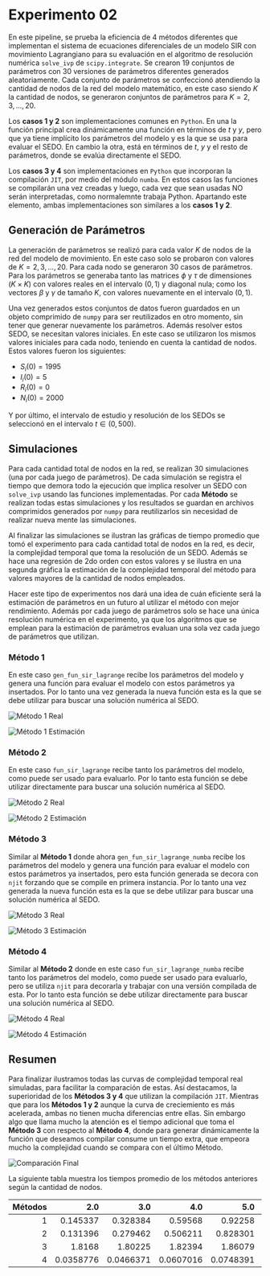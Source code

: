 # Experimento 02

En este pipeline, se prueba la eficiencia de 4 métodos diferentes que implementan el sistema de ecuaciones diferenciales de un modelo SIR con movimiento Lagrangiano para su evaluación en el algoritmo de resolución numérica `solve_ivp` de `scipy.integrate`. Se crearon $19$ conjuntos de parámetros con $30$ versiones de parámetros diferentes generados aleatoriamente. Cada conjunto de parámetros se confeccionó atendiendo la cantidad de nodos de la red del modelo matemático, en este caso siendo $K$ la cantidad de nodos, se generaron conjuntos de parámetros para $K = 2,3,...,20$.

Los **casos 1 y 2** son implementaciones comunes en `Python`. En una la función principal crea dinámicamente una función en términos de $t$ y $y$, pero que ya tiene implícito los parámetros del modelo y es la que se usa para evaluar el SEDO. En cambio la otra, está en términos de $t$, $y$ y el resto de parámetros, donde se evalúa directamente el SEDO.

Los **casos 3 y 4** son implementaciones en `Python` que incorporan la compilación `JIT`, por medio del módulo `numba`. En estos casos las funciones se compilarán una vez creadas y luego, cada vez que sean usadas NO serán interpretadas, como normalemnte trabaja Python. Apartando este elemento, ambas implementaciones son similares a los **casos 1 y 2**.

## Generación de Parámetros

La generación de parámetros se realizó para cada valor $K$ de nodos de la red del modelo de movimiento. En este caso solo se probaron con valores de $K = 2,3,...,20$. Para cada nodo se generaron $30$ casos de parámetros. Para los parámetros se generaba tanto las matrices $\phi$ y $\tau$ de dimensiones $(K \times K)$ con valores reales en el intervalo $(0,1)$ y diagonal nula; como los vectores $\beta$ y $\gamma$ de tamaño $K$, con valores nuevamente en el intervalo $(0,1)$.

Una vez generados estos conjuntos de datos fueron guardados en un objeto comprimido de `numpy` para ser reutilizados en otro momento, sin tener que generar nuevamente los parámetros. Además resolver estos SEDO, se necesitan valores iniciales. En este caso se utilizaron los mismos valores iniciales para cada nodo, teniendo en cuenta la cantidad de nodos. Estos valores fueron los siguientes:

- $S_i(0) = 1995$
- $I_i(0) = 5$
- $R_i(0) = 0$
- $N_i(0) = 2000$

Y por último, el intervalo de estudio y resolución de los SEDOs se seleccionó en el intervalo $t \in (0,500)$.

## Simulaciones

Para cada cantidad total de nodos en la red, se realizan $30$ simulaciones (una por cada juego de parámetros). De cada simulación se registra el tiempo que demora todo la ejecución que implica resolver un SEDO con `solve_ivp` usando las funciones implementadas. Por cada **Método** se realizan todas estas simulaciones y los resultados se guardan en archivos comprimidos generados por `numpy` para reutilizarlos sin necesidad de realizar nueva mente las simulaciones.

Al finalizar las simulaciones se ilustran las gráficas de tiempo promedio que tomó el experimento para cada cantidad total de nodos en la red, es decir, la complejidad temporal que toma la resolución de un SEDO. Además se hace una regresión de 2do orden con estos valores y se ilustra en una segunda gráfica la estimación de la complejidad temporal del método para valores mayores de la cantidad de nodos empleados.

Hacer este tipo de experimentos nos dará una idea de cuán eficiente será la estimación de parámetros en un futuro al utilizar el método con mejor rendimiento. Además por cada juego de parámetros solo se hace una única resolución numérica en el experimento, ya que los algoritmos que se emplean para la estimación de parámetros evaluan una sola vez cada juego de parámetros que utilizan.

### Método 1

En este caso `gen_fun_sir_lagrange` recibe los parámetros del modelo y genera una función para evaluar el modelo con estos parámetros ya insertados. Por lo tanto una vez generada la nueva función esta es la que se debe utilizar para buscar una solución numérica al SEDO.

![Método 1 Real](/experiments/experiment_02/img/method_1_real.png)

![Método 1 Estimación](/experiments/experiment_02/img/method_1_estimation.png)

### Método 2

En este caso `fun_sir_lagrange` recibe tanto los parámetros del modelo, como puede ser usado para evaluarlo. Por lo tanto esta función se debe utilizar directamente para buscar una solución numérica al SEDO.

![Método 2 Real](/experiments/experiment_02/img/method_2_real.png)

![Método 2 Estimación](/experiments/experiment_02/img/method_2_estimation.png)

### Método 3

Similar al **Método 1** donde ahora `gen_fun_sir_lagrange_numba` recibe los parámetros del modelo y genera una función para evaluar el modelo con estos parámetros ya insertados, pero esta función generada se decora con `njit` forzando que se compile en primera instancia. Por lo tanto una vez generada la nueva función esta es la que se debe utilizar para buscar una solución numérica al SEDO.

![Método 3 Real](/experiments/experiment_02/img/method_3_real.png)

![Método 3 Estimación](/experiments/experiment_02/img/method_3_estimation.png)

### Método 4

Similar al **Método 2** donde en este caso `fun_sir_lagrange_numba` recibe tanto los parámetros del modelo, como puede ser usado para evaluarlo, pero se utiliza `njit` para decorarla y trabajar con una versión compilada de esta. Por lo tanto esta función se debe utilizar directamente para buscar una solución numérica al SEDO.

![Método 4 Real](/experiments/experiment_02/img/method_4_real.png)

![Método 4 Estimación](/experiments/experiment_02/img/method_4_estimation.png)

## Resumen

Para finalizar ilustramos todas las curvas de complejidad temporal real simuladas, para facilitar la comparación de estas. Así destacamos, la superioridad de los **Métodos 3 y 4** que utilizan la compilación `JIT`. Mientras que para los **Métodos 1 y 2** aunque la curva de creciemiento es más acelerada, ambas no tienen mucha diferencias entre ellas. Sin embargo algo que llama mucho la atención es el tiempo adicional que toma el **Método 3** con respecto al **Método 4**, donde para generar dinámicamente la función que deseamos compilar consume un tiempo extra, que empeora mucho la complejidad cuando se compara con el último Método.

![Comparación Final](/experiments/experiment_02/img/final_results.png)

La siguiente tabla muestra los tiempos promedio de los métodos anteriores según la cantidad de nodos.

|  Métodos  |       2.0 |       3.0 |       4.0 |       5.0 |       6.0 |      7.0 |      8.0 |      9.0 |     10.0 |     11.0 |    12.0 |      13.0 |      14.0 |      15.0 |
|---:|----------:|----------:|----------:|----------:|----------:|---------:|---------:|---------:|---------:|---------:|--------:|----------:|----------:|----------:|
|  1 | 0.145337  | 0.328384  | 0.59568   | 0.92258   | 1.48367   | 1.96527  | 2.73017  | 3.6105   | 5.0046   | 6.48552  | 8.04469 | 10.2758   | 12.7072   | 14.698    |
|  2 | 0.131396  | 0.279462  | 0.506211  | 0.828301  | 1.30249   | 1.84798  | 2.69847  | 3.51996  | 4.80328  | 6.24203  | 7.61537 |  9.59812  | 12.2973   | 14.1761   |
|  3 | 1.8168    | 1.80225   | 1.82394   | 1.86079   | 1.87864   | 1.90201  | 1.93787  | 1.96801  | 2.01132  | 2.03783  | 2.06596 |  2.10979  |  2.1647   |  2.19735  |
|  4 | 0.0358776 | 0.0466371 | 0.0607016 | 0.0748391 | 0.0952191 | 0.109705 | 0.133164 | 0.149499 | 0.175353 | 0.198625 | 0.22376 |  0.251134 |  0.284901 |  0.310891 |
